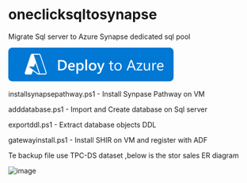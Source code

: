 # oneclicksqltosynapse
Migrate Sql server to Azure Synapse dedicated sql pool

[![Deploy To Azure](https://raw.githubusercontent.com/Azure/azure-quickstart-templates/master/1-CONTRIBUTION-GUIDE/images/deploytoazure.svg?sanitize=true)](https://portal.azure.com/#create/Microsoft.Template/uri/https%3A%2F%2Fraw.githubusercontent.com%2Fsureshyadav1973%2Foneclicksqltosynapse%2Fmain%2Fdeploy.json)

installsynapsepathway.ps1 - Install Synpase Pathway on VM

adddatabase.ps1           - Import and Create database on Sql server

exportddl.ps1             - Extract database objects DDL

gatewayinstall.ps1        - Install SHIR on VM and register with ADF

Te backup file use TPC-DS dataset ,below is the stor sales ER diagram

![image](https://user-images.githubusercontent.com/68124819/146087954-cce3d4a4-dd36-4f22-8c95-c7f106d1afa2.png)
